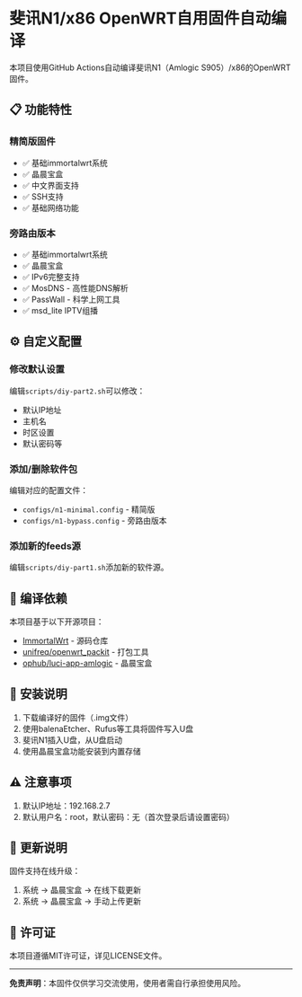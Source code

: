 # 斐讯N1/x86 OpenWRT自用固件自动编译

本项目使用GitHub Actions自动编译斐讯N1（Amlogic S905）/x86的OpenWRT固件。

## 📋 功能特性

### 精简版固件
- ✅ 基础immortalwrt系统
- ✅ 晶晨宝盒
- ✅ 中文界面支持
- ✅ SSH支持
- ✅ 基础网络功能

### 旁路由版本
- ✅ 基础immortalwrt系统
- ✅ 晶晨宝盒
- ✅ IPv6完整支持
- ✅ MosDNS - 高性能DNS解析
- ✅ PassWall - 科学上网工具
- ✅ msd_lite IPTV组播

## ⚙️ 自定义配置

### 修改默认设置
编辑`scripts/diy-part2.sh`可以修改：
- 默认IP地址
- 主机名
- 时区设置
- 默认密码等

### 添加/删除软件包
编辑对应的配置文件：
- `configs/n1-minimal.config` - 精简版
- `configs/n1-bypass.config` - 旁路由版本

### 添加新的feeds源
编辑`scripts/diy-part1.sh`添加新的软件源。

## 🔧 编译依赖

本项目基于以下开源项目：
- [ImmortalWrt](https://github.com/immortalwrt/immortalwrt) - 源码仓库
- [unifreq/openwrt_packit](https://github.com/unifreq/openwrt_packit) - 打包工具
- [ophub/luci-app-amlogic](https://github.com/ophub/luci-app-amlogic) - 晶晨宝盒

## 📖 安装说明

1. 下载编译好的固件（.img文件）
2. 使用balenaEtcher、Rufus等工具将固件写入U盘
3. 斐讯N1插入U盘，从U盘启动
4. 使用晶晨宝盒功能安装到内置存储

## ⚠️ 注意事项

1. 默认IP地址：192.168.2.7
4. 默认用户名：root，默认密码：无（首次登录后请设置密码）

## 🔄 更新说明

固件支持在线升级：
1. 系统 → 晶晨宝盒 → 在线下载更新
2. 系统 → 晶晨宝盒 → 手动上传更新


## 📄 许可证

本项目遵循MIT许可证，详见LICENSE文件。

---

**免责声明**：本固件仅供学习交流使用，使用者需自行承担使用风险。 
